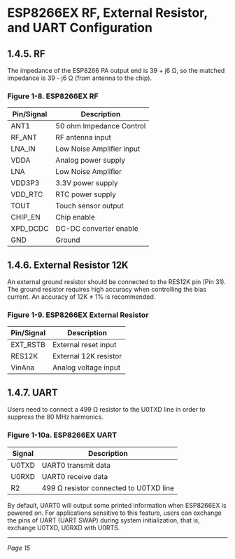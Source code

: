 # ESP8266EX RF, External Resistor, and UART Configuration

## 1.4.5. RF

The impedance of the ESP8266 PA output end is 39 + j6 Ω, so the matched impedance is 39 - j6 Ω (from antenna to the chip).

### Figure 1-8. ESP8266EX RF

| Pin/Signal           | Description             |
|---------------------|-------------------------|
| ANT1                | 50 ohm Impedance Control|
| RF_ANT              | RF antenna input        |
| LNA_IN              | Low Noise Amplifier input|
| VDDA                | Analog power supply     |
| LNA                 | Low Noise Amplifier     |
| VDD3P3              | 3.3V power supply       |
| VDD_RTC             | RTC power supply        |
| TOUT                | Touch sensor output     |
| CHIP_EN             | Chip enable             |
| XPD_DCDC            | DC-DC converter enable  |
| GND                 | Ground                  |


## 1.4.6. External Resistor 12K

An external ground resistor should be connected to the RES12K pin (Pin 31). The ground resistor requires high accuracy when controlling the bias current. An accuracy of 12K ± 1% is recommended.

### Figure 1-9. ESP8266EX External Resistor

| Pin/Signal | Description          |
|------------|----------------------|
| EXT_RSTB   | External reset input  |
| RES12K     | External 12K resistor |
| VinAna     | Analog voltage input  |


## 1.4.7. UART

Users need to connect a 499 Ω resistor to the U0TXD line in order to suppress the 80 MHz harmonics.

### Figure 1-10a. ESP8266EX UART

| Signal  | Description               |
|---------|---------------------------|
| U0TXD   | UART0 transmit data        |
| U0RXD   | UART0 receive data         |
| R2      | 499 Ω resistor connected to U0TXD line |

By default, UART0 will output some printed information when ESP8266EX is powered on. For applications sensitive to this feature, users can exchange the pins of UART (UART SWAP) during system initialization, that is, exchange U0TXD, U0RXD with U0RTS.

---

*Page 15*